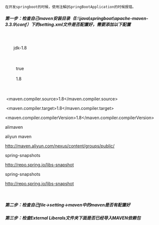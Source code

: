 	在开发springboot的时候，使用注解@SpringBootApplication的时候报错。

##### 	第一步：检查自己maven安装目录（E:\java\springboot\apache-maven-3.3.9\conf）下的setting.xml文件是否配置好，需要添加以下配置

　　

 <profiles> 

　　<id>jdk-1.8</id>  

 　　 <activation>    

​    　　 <activeByDefault>true</activeByDefault>  

​    　　 <jdk>1.8</jdk>   

　　   </activation> 

   <properties> 

​     <maven.compiler.source>1.8</maven.compiler.source> 

​     <maven.compiler.target>1.8</maven.compiler.target> 

​     <maven.compiler.compilerVersion>1.8</maven.compiler.compilerVersion>  

   </properties>

 </profiles>



 <repositories>

  <repository>

   <id>alimaven</id>

   <name>aliyun maven</name>

   <url>http://maven.aliyun.com/nexus/content/groups/public/</url>

  </repository>



  <repository>

   <id>spring-snapshots</id>

   <url>http://repo.spring.io/libs-snapshot</url>

  </repository>

</repositories>



<pluginRepositories>

  <pluginRepository>

   <id>spring-snapshots</id>

   <url>http://repo.spring.io/libs-snapshot</url>

  </pluginRepository>

</pluginRepositories>

​	

##### 	第二步：检查自己file->setting->maven中的maven是否有配置好



##### 	第三步：检查External Liberals文件夹下面是否已经导入MAVEN依赖包

